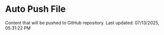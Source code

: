 # Auto Push File

Content that will be pushed to GitHub repository.
Last updated: 07/13/2025, 05:31:22 PM